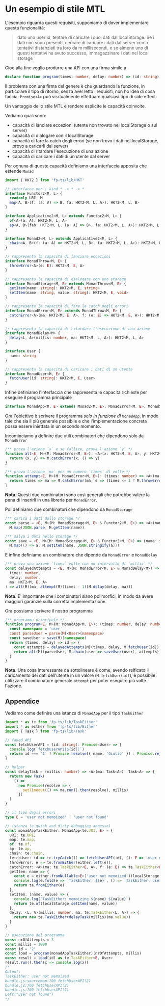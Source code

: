 # Un esempio di stile MTL

L'esempio riguarda questi requisiti, supponiamo di dover implementare questa funzionalità:

> dato uno user id, tentare di caricare i suoi dati dal localStorage. Se i dati non sono presenti, cercare di caricare i
> dati dal server con n tentativi distanziati tra loro da m millisecondi, e se almeno uno di questi tentativi ha avuto
> successo, immagazzinare i dati nel local storage

Cioè alla fine voglio produrre una API con una firma simile a

```ts
declare function program(times: number, delay: number) => (id: string) => Promise<Option<User>>
```

Il problema con una firma del genere è che guardando la funzione, in particolare il tipo di ritorno, senza aver letto i
requisiti, non ho idea di cosa faccia: `Promise<A>` può visrtualmente effettuare qualsiasi tipo di side effect.

Un vantaggio dello stile MTL è rendere esplicite le capacità coinvolte.

Vediamo quali sono:

* capacità di lanciare eccezioni (utente non trovato nel localStorage o sul server)
* capacità di dialogare con il localStorage
* capacità di fare la catch degli errori (se non trovo i dati nel localStorage, provo a caricarli dal server)
* capacità di ritardare l'esecuzione di una azione
* capacità di caricare i dati di un utente dal server

Per ognuna di queste capacità definiamo una interfaccia apposita che estende `Monad`

```ts
import { HKT2 } from 'fp-ts/lib/HKT'

// interfacce per i kind * -> * -> *
interface Functor2<M, L> {
  readonly URI: M
  map<A, B>(f: (a: A) => B, fa: HKT2<M, L, A>): HKT2<M, L, B>
}

interface Applicative2<M, L> extends Functor2<M, L> {
  of<A>(a: A): HKT2<M, L, A>
  ap<A, B>(fab: HKT2<M, L, (a: A) => B>, fa: HKT2<M, L, A>): HKT2<M, L, B>
}

interface Monad2<M, L> extends Applicative2<M, L> {
  chain<A, B>(f: (a: A) => HKT2<M, L, B>, fa: HKT2<M, L, A>): HKT2<M, L, B>
}

// rappresenta la capacità di lanciare eccezioni
interface MonadThrow<M, E> {
  throwError<A>(e: E): HKT2<M, E, A>
}

// rappresenta la capacità di dialogare con uno storage
interface MonadStorage<M, E> extends MonadThrow<M, E> {
  getItem(name: string): HKT2<M, E, string>
  setItem(name: string, value: string): HKT2<M, E, void>
}

// rappresenta la capacità di fare la catch degli errori
interface MonadError<M, E> extends MonadThrow<M, E> {
  catchError<A>(ma: HKT2<M, E, A>, f: (e: E) => HKT2<M, E, A>): HKT2<M, E, A>
}

// rappresenta la capacità di ritardare l'esecuzione di una azione
interface MonadDelay<M> {
  delay<L, A>(millis: number, ma: HKT2<M, L, A>): HKT2<M, L, A>
}

interface User {
  name: string
}

// rappresenta la capacità di caricare i dati di un utente
interface MonadUser<M, E> {
  fetchUser(id: string): HKT2<M, E, User>
}
```

Infine definiamo l'interfaccia che rappresenta le capacità richieste per eseguire il programma principale

```ts
interface MonadApp<M, E> extends Monad2<M, E>, MonadError<M, E>, MonadStorage<M, E>, MonadDelay<M>, MonadUser<M, E> {}
```

Ora l'obiettivo è scrivere il programma _solo in funzione di `MonadApp`_, in modo tale che sia il più generale possibile
e che l'implementazione concreta possa essere iniettata in un secondo momento.

Incominciamo a definire due utili combinatori che dipendono solo da `MonadError`

```ts
/** prova l'azione `x` e se fallice, prova l'azione `y` */
function alt<E, M>(M: MonadError<M, E>): <A>(x: HKT2<M, E, A>, y: HKT2<M, E, A>) => HKT2<M, E, A> {
  return (x, y) => M.catchError(x, () => y)
}

/** prova l'azione `ma` per un numero `times` di volte */
function attempt<E, M>(M: MonadError<M, E>): (times: number) => <A>(ma: HKT2<M, E, A>) => HKT2<M, E, A> {
  return times => ma => M.catchError(ma, e => (times <= 1 ? M.throwError(e) : attempt(M)(times - 1)(ma)))
}
```

**Nota**. Questi due combinatori sono così generali che potrebbe valere la pena di inserirli in una libreria per
`MonadError`.

Poi definiamo due combinatori che dipendono da `MonadStorage`

```ts
/** carica i dati dallo storage */
const parse = <E, M>(M: MonadStorage<M, E> & Functor2<M, E>) => <A>(name: string): HKT2<M, E, A> =>
  M.map(JSON.parse, M.getItem(name))

/** salva i dati nello storage */
const save = <E, M>(M: MonadStorage<M, E> & Functor2<M, E>) => (name: string) => <A>(a: A): HKT2<M, E, A> =>
  M.map(() => a, M.setItem(name, JSON.stringify(a)))
```

E infine definiamo un combinatore che dipende da `MonadError` e `MonadDelay`

```ts
/** prova una azione `times` volte con un intervallo di `millis` */
const delayedAttempts = <E, M>(M: MonadError<M, E> & MonadDelay<M>) => <A>(
  times: number,
  delay: number,
  ma: HKT2<M, E, A>
) => alt(M)(ma, attempt(M)(times - 1)(M.delay(delay, ma)))
```

**Nota**. E' importante che i combinatori siano polimorfici, in modo da avere maggiori garanzie sulla corretta
implementazione.

Ora possiamo scrivere il nostro programma

```ts
/** programma principale */
function program<E, M>(M: MonadApp<M, E>): (times: number, delay: number) => (id: string) => HKT2<M, E, User> {
  const namespace = 'user'
  const parseUser = parse(M)<User>(namespace)
  const saveUser = save(M)(namespace)
  return (times, delay) => id => {
    const attempts = delayedAttempts(M)(times, delay, M.fetchUser(id))
    return alt(M)(parseUser, M.chain(user => saveUser(user), attempts))
  }
}
```

**Nota**. Una cosa interessante da sottolineare è come, avendo reificato il caricamento dei dati dell'utente in un
valore (`M.fetchUser(id)`), è possibile utilizzare il combinatore generale `attempt` per poter eseguire più volte
l'azione.

## Appendice

Vediamo come definire una istanza di `MonadApp` per il tipo `TaskEither`

```ts
import * as te from 'fp-ts/lib/TaskEither'
import * as either from 'fp-ts/lib/Either'
import { Task } from 'fp-ts/lib/Task'

// faked API
const fetchUserAPI = (id: string): Promise<User> => {
  console.log(`fetchUserAPI(${id})`)
  return id === '1' ? Promise.resolve({ name: 'Giulio' }) : Promise.reject(undefined)
}

// helper
const delayTask = (millis: number) => <A>(ma: Task<A>): Task<A> => {
  return new Task(
    () =>
      new Promise(resolve => {
        setTimeout(() => ma.run().then(resolve), millis)
      })
  )
}

// il tipo degli errori
type E = 'user not memoized' | 'user not found'

// istanza (e quick and dirty debugging annesso)
const monadAppTaskEither: MonadApp<te.URI, E> = {
  URI: te.URI,
  map: te.map,
  of: te.of,
  ap: te.ap,
  chain: te.chain,
  fetchUser: id => te.tryCatch(() => fetchUserAPI(id), (): E => 'user not found'),
  throwError: e => te.fromEither(either.left(e)),
  catchError: <A>(ma: te.TaskEither<E, A>, f: (e: E) => te.TaskEither<E, A>) => ma.orElse(f),
  getItem: name => {
    const e = either.fromNullable<E>('user not memoized')(localStorage.getItem(name))
    console.log(e.fold(e => `TaskEither: ${e}`, () => 'TaskEither: user memoized'))
    return te.fromEither(e)
  },
  setItem: (name, value) => {
    console.log(`TaskEither: memoizing ${name} ${value}`)
    return te.of(localStorage.setItem(name, value))
  },
  delay: <L, A>(millis: number, ma: te.TaskEither<L, A>) => {
    return new te.TaskEither(delayTask(millis)(ma.value))
  }
}

// esecuzione del programma
const nrOfAttempts = 3
const millis = 1000
const id = '2'
const load = program(monadAppTaskEither)(nrOfAttempts, millis)
const result = load(id) as te.TaskEither<E, User>
result.run().then(x => console.log(x))
/*
Output:
TaskEither: user not memoized
bundle.js:sourcemap:700 fetchUserAPI(2)
bundle.js:700 fetchUserAPI(2)
bundle.js:700 fetchUserAPI(2)
Left("user not found")
*/
```
